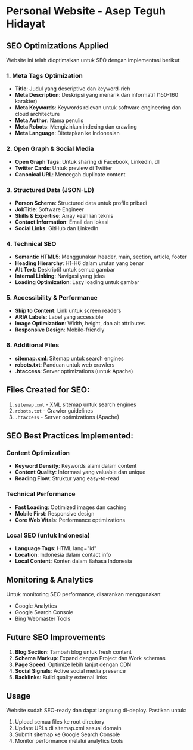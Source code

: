 # Personal Website - Asep Teguh Hidayat

## SEO Optimizations Applied

Website ini telah dioptimalkan untuk SEO dengan implementasi berikut:

### 1. Meta Tags Optimization
- **Title**: Judul yang descriptive dan keyword-rich
- **Meta Description**: Deskripsi yang menarik dan informatif (150-160 karakter)
- **Meta Keywords**: Keywords relevan untuk software engineering dan cloud architecture
- **Meta Author**: Nama penulis
- **Meta Robots**: Mengizinkan indexing dan crawling
- **Meta Language**: Ditetapkan ke Indonesian

### 2. Open Graph & Social Media
- **Open Graph Tags**: Untuk sharing di Facebook, LinkedIn, dll
- **Twitter Cards**: Untuk preview di Twitter
- **Canonical URL**: Mencegah duplicate content

### 3. Structured Data (JSON-LD)
- **Person Schema**: Structured data untuk profile pribadi
- **JobTitle**: Software Engineer
- **Skills & Expertise**: Array keahlian teknis
- **Contact Information**: Email dan lokasi
- **Social Links**: GitHub dan LinkedIn

### 4. Technical SEO
- **Semantic HTML5**: Menggunakan header, main, section, article, footer
- **Heading Hierarchy**: H1-H6 dalam urutan yang benar
- **Alt Text**: Deskriptif untuk semua gambar
- **Internal Linking**: Navigasi yang jelas
- **Loading Optimization**: Lazy loading untuk gambar

### 5. Accessibility & Performance
- **Skip to Content**: Link untuk screen readers
- **ARIA Labels**: Label yang accessible
- **Image Optimization**: Width, height, dan alt attributes
- **Responsive Design**: Mobile-friendly

### 6. Additional Files
- **sitemap.xml**: Sitemap untuk search engines
- **robots.txt**: Panduan untuk web crawlers
- **.htaccess**: Server optimizations (untuk Apache)

## Files Created for SEO:

1. `sitemap.xml` - XML sitemap untuk search engines
2. `robots.txt` - Crawler guidelines
3. `.htaccess` - Server optimizations (Apache)

## SEO Best Practices Implemented:

### Content Optimization
- **Keyword Density**: Keywords alami dalam content
- **Content Quality**: Informasi yang valuable dan unique
- **Reading Flow**: Struktur yang easy-to-read

### Technical Performance
- **Fast Loading**: Optimized images dan caching
- **Mobile First**: Responsive design
- **Core Web Vitals**: Performance optimizations

### Local SEO (untuk Indonesia)
- **Language Tags**: HTML lang="id"
- **Location**: Indonesia dalam contact info
- **Local Content**: Konten dalam Bahasa Indonesia

## Monitoring & Analytics

Untuk monitoring SEO performance, disarankan menggunakan:
- Google Analytics
- Google Search Console
- Bing Webmaster Tools

## Future SEO Improvements

1. **Blog Section**: Tambah blog untuk fresh content
2. **Schema Markup**: Expand dengan Project dan Work schemas
3. **Page Speed**: Optimize lebih lanjut dengan CDN
4. **Social Signals**: Active social media presence
5. **Backlinks**: Build quality external links

## Usage

Website sudah SEO-ready dan dapat langsung di-deploy. Pastikan untuk:
1. Upload semua files ke root directory
2. Update URLs di sitemap.xml sesuai domain
3. Submit sitemap ke Google Search Console
4. Monitor performance melalui analytics tools
